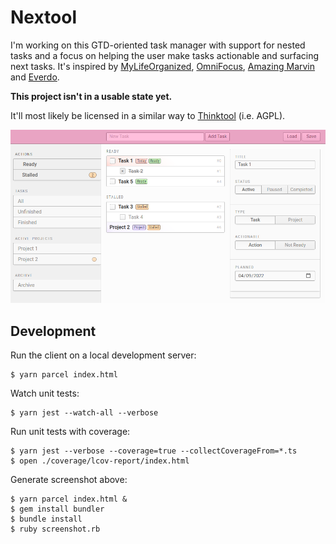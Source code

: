 # Nextool

I'm working on this GTD-oriented task manager with support for nested tasks and
a focus on helping the user make tasks actionable and surfacing next tasks. It's
inspired by [MyLifeOrganized](https://www.mylifeorganized.net/),
[OmniFocus](https://www.omnigroup.com/omnifocus/), [Amazing
Marvin](https://amazingmarvin.com/) and [Everdo](https://everdo.net/).

**This project isn't in a usable state yet.**

It'll most likely be licensed in a similar way to
[Thinktool](https://github.com/c2d7fa/thinktool) (i.e. AGPL).

![Screenshot](/screenshot.png?raw=true)

## Development

Run the client on a local development server:

    $ yarn parcel index.html

Watch unit tests:

    $ yarn jest --watch-all --verbose

Run unit tests with coverage:

    $ yarn jest --verbose --coverage=true --collectCoverageFrom=*.ts
    $ open ./coverage/lcov-report/index.html

Generate screenshot above:

    $ yarn parcel index.html &
    $ gem install bundler
    $ bundle install
    $ ruby screenshot.rb
